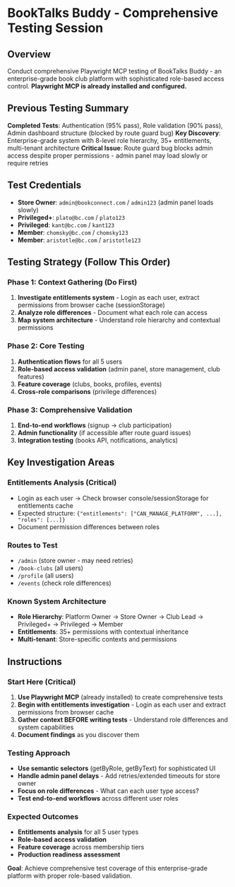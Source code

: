 # BookTalks Buddy - Comprehensive Testing Session

## Overview
Conduct comprehensive Playwright MCP testing of BookTalks Buddy - an enterprise-grade book club platform with sophisticated role-based access control. **Playwright MCP is already installed and configured.**

## Previous Testing Summary
**Completed Tests**: Authentication (95% pass), Role validation (90% pass), Admin dashboard structure (blocked by route guard bug)
**Key Discovery**: Enterprise-grade system with 8-level role hierarchy, 35+ entitlements, multi-tenant architecture
**Critical Issue**: Route guard bug blocks admin access despite proper permissions - admin panel may load slowly or require retries

## Test Credentials
- **Store Owner**: `admin@bookconnect.com` / `admin123` (admin panel loads slowly)
- **Privileged+**: `plato@bc.com` / `plato123`
- **Privileged**: `kant@bc.com` / `kant123`
- **Member**: `chomsky@bc.com` / `chomsky123`
- **Member**: `aristotle@bc.com` / `aristotle123`

## Testing Strategy (Follow This Order)

### **Phase 1: Context Gathering (Do First)**
1. **Investigate entitlements system** - Login as each user, extract permissions from browser cache (sessionStorage)
2. **Analyze role differences** - Document what each role can access
3. **Map system architecture** - Understand role hierarchy and contextual permissions

### **Phase 2: Core Testing**
1. **Authentication flows** for all 5 users
2. **Role-based access validation** (admin panel, store management, club features)
3. **Feature coverage** (clubs, books, profiles, events)
4. **Cross-role comparisons** (privilege differences)

### **Phase 3: Comprehensive Validation**
1. **End-to-end workflows** (signup → club participation)
2. **Admin functionality** (if accessible after route guard issues)
3. **Integration testing** (books API, notifications, analytics)

## Key Investigation Areas

### **Entitlements Analysis (Critical)**
- Login as each user → Check browser console/sessionStorage for entitlements cache
- Expected structure: `{"entitlements": ["CAN_MANAGE_PLATFORM", ...], "roles": [...]}`
- Document permission differences between roles

### **Routes to Test**
- `/admin` (store owner - may need retries)
- `/book-clubs` (all users)
- `/profile` (all users)
- `/events` (check role differences)

### **Known System Architecture**
- **Role Hierarchy**: Platform Owner → Store Owner → Club Lead → Privileged+ → Privileged → Member
- **Entitlements**: 35+ permissions with contextual inheritance
- **Multi-tenant**: Store-specific contexts and permissions

## Instructions

### **Start Here (Critical)**
1. **Use Playwright MCP** (already installed) to create comprehensive tests
2. **Begin with entitlements investigation** - Login as each user and extract permissions from browser cache
3. **Gather context BEFORE writing tests** - Understand role differences and system capabilities
4. **Document findings** as you discover them

### **Testing Approach**
- **Use semantic selectors** (getByRole, getByText) for sophisticated UI
- **Handle admin panel delays** - Add retries/extended timeouts for store owner
- **Focus on role differences** - What can each user type access?
- **Test end-to-end workflows** across different user roles

### **Expected Outcomes**
- **Entitlements analysis** for all 5 user types
- **Role-based access validation**
- **Feature coverage** across membership tiers
- **Production readiness assessment**

**Goal**: Achieve comprehensive test coverage of this enterprise-grade platform with proper role-based validation.
